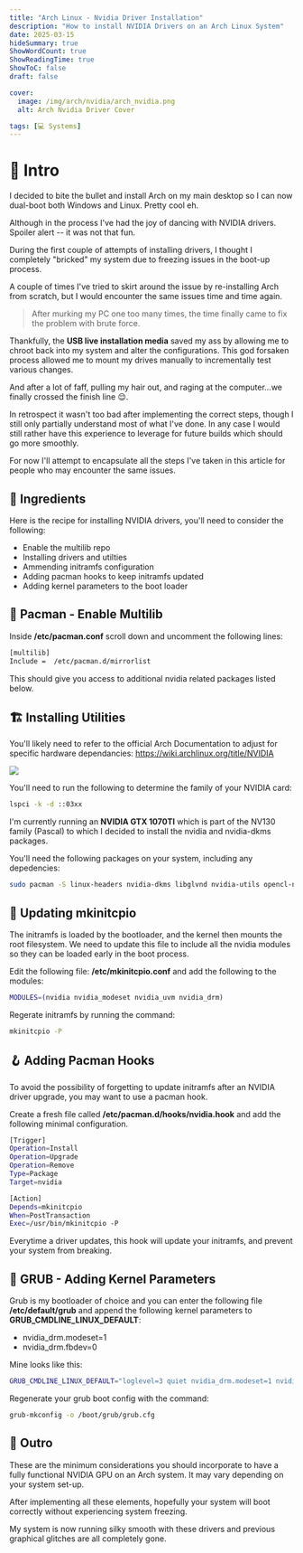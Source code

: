 ```yaml
---
title: "Arch Linux - Nvidia Driver Installation"
description: "How to install NVIDIA Drivers on an Arch Linux System"
date: 2025-03-15
hideSummary: true
ShowWordCount: true
ShowReadingTime: true
ShowToC: false
draft: false

cover:
  image: /img/arch/nvidia/arch_nvidia.png
  alt: Arch Nvidia Driver Cover

tags: [💻 Systems]
---
```


# 🚙 Intro

I decided to bite the bullet and install Arch on my main desktop so I can now dual-boot both Windows and Linux. Pretty cool eh.

Although in the process I've had the joy of dancing with NVIDIA drivers. Spoiler alert -- it was not that fun.

During the first couple of attempts of installing drivers, I thought I completely "bricked" my system due to freezing issues in the boot-up process. 

A couple of times I've tried to skirt around the issue by re-installing Arch from scratch, but I would encounter the same issues time and time again.

> After murking my PC one too many times, the time finally came to fix the problem with brute force.

Thankfully, the **USB live installation media** saved my ass by allowing me to chroot back into my system and alter the configurations. This god forsaken process allowed me to mount my drives manually to incrementally test various changes.

And after a lot of faff, pulling my hair out, and raging at the computer...we finally crossed the finish line 😌.

In retrospect it wasn't too bad after implementing the correct steps, though I still only partially understand most of what I've done. In any case I would still rather have this experience to leverage for future builds which should go more smoothly.

For now I'll attempt to encapsulate all the steps I've taken in this article for people who may encounter the same issues.

## 🍗 Ingredients

Here is the recipe for installing NVIDIA drivers, you'll need to consider the following:

- Enable the multilib repo
- Installing drivers and utilties
- Ammending initramfs configuration
- Adding pacman hooks to keep initramfs updated
- Adding kernel parameters to the boot loader

## 📗  Pacman - Enable Multilib

Inside **/etc/pacman.conf** scroll down and uncomment the following lines:

```bash
[multilib]
Include =  /etc/pacman.d/mirrorlist
```

This should give you access to additional nvidia related packages listed below.

## 🏗️ Installing Utilities

You'll likely need to refer to the official Arch Documentation to adjust for specific hardware dependancies: https://wiki.archlinux.org/title/NVIDIA

![](/img/arch/nvidia/nvidia_gpu_drivers.png)


You'll need to run the following to determine the family of your NVIDIA card:

```bash
lspci -k -d ::03xx
```

I'm currently running an **NVIDIA GTX 1070TI** which is part of the NV130 family (Pascal) to which I decided to install the nvidia and nvidia-dkms packages.

You'll need the following packages on your system, including any depedencies:

```bash
sudo pacman -S linux-headers nvidia-dkms libglvnd nvidia-utils opencl-nvidia lib32-libglvnd lib32-nvidia-utils lib32-open-cl-nvidia nvidia
```


## 🏃 Updating mkinitcpio

The initramfs is loaded by the bootloader, and the kernel then mounts the root filesystem. We need to update this file to include all the nvidia modules so they can be loaded early in the boot process.

Edit the following file: **/etc/mkinitcpio.conf** and add the following to the modules:

```bash
MODULES=(nvidia nvidia_modeset nvidia_uvm nvidia_drm)
```

Regerate initramfs by running the command:

```bash
mkinitcpio -P
```

## 🪝 Adding Pacman Hooks
To avoid the possibility of forgetting to update initramfs after an NVIDIA driver upgrade, you may want to use a pacman hook.

Create a fresh file called **/etc/pacman.d/hooks/nvidia.hook** and add the following minimal configuration.

```bash
[Trigger]
Operation=Install
Operation=Upgrade
Operation=Remove
Type=Package
Target=nvidia

[Action]
Depends=mkinitcpio
When=PostTransaction
Exec=/usr/bin/mkinitcpio -P
```

Everytime a driver updates, this hook will update your initramfs, and prevent your system from breaking.


## 🐛  GRUB - Adding Kernel Parameters

Grub is my bootloader of choice and you can enter the following file **/etc/default/grub** and append the following kernel parameters to **GRUB_CMDLINE_LINUX_DEFAULT**:
- nvidia_drm.modeset=1
- nvidia_drm.fbdev=0

Mine looks like this:

```bash
GRUB_CMDLINE_LINUX_DEFAULT="loglevel=3 quiet nvidia_drm.modeset=1 nvidia_drm.fbdev=0"
```

Regenerate your grub boot config with the command:
```bash
grub-mkconfig -o /boot/grub/grub.cfg
```

## 🏁 Outro

These are the minimum considerations you should incorporate to have a fully functional NVIDIA GPU on an Arch system. It may vary depending on your system set-up.

After implementing all these elements, hopefully your system will boot correctly without experiencing system freezing. 

My system is now running silky smooth with these drivers and previous graphical glitches are all completely gone.

